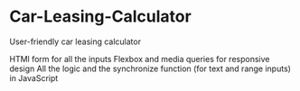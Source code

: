 # Car-Leasing-Calculator
 User-friendly car leasing calculator

 HTMl form for all the inputs
 Flexbox and media queries for responsive design
 All the logic and the synchronize function (for text and range inputs) in JavaScript
